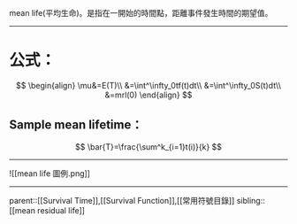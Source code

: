 mean life(平均生命)。是指在一開始的時間點，距離事件發生時間的期望值。
- - -
# 公式：
$$
\begin{align}
\mu&=E(T)\\
&=\int^\infty_0tf(t)dt\\
&=\int^\infty_0S(t)dt\\
&=mrl(0)
\end{align}
$$
## Sample mean lifetime：
$$
\bar{T}=\frac{\sum^k_{i=1}t(i)}{k}
$$
- - -
![[mean life 圖例.png]]
- - -
parent::[[Survival Time]],[[Survival Function]],[[常用符號目錄]]
sibling::[[mean residual life]]
